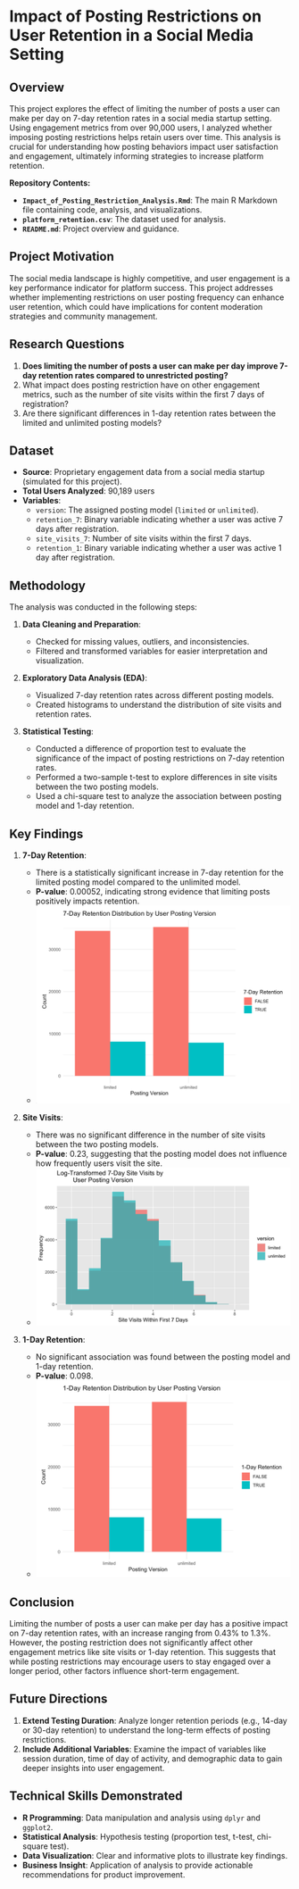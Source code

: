 # Impact of Posting Restrictions on User Retention in a Social Media Setting

## Overview

This project explores the effect of limiting the number of posts a user can make per day on 7-day retention rates in a social media startup setting. Using engagement metrics from over 90,000 users, I analyzed whether imposing posting restrictions helps retain users over time. This analysis is crucial for understanding how posting behaviors impact user satisfaction and engagement, ultimately informing strategies to increase platform retention.

**Repository Contents:**
- **`Impact_of_Posting_Restriction_Analysis.Rmd`**: The main R Markdown file containing code, analysis, and visualizations.
- **`platform_retention.csv`**: The dataset used for analysis.
- **`README.md`**: Project overview and guidance.

## Project Motivation

The social media landscape is highly competitive, and user engagement is a key performance indicator for platform success. This project addresses whether implementing restrictions on user posting frequency can enhance user retention, which could have implications for content moderation strategies and community management.

## Research Questions

1. **Does limiting the number of posts a user can make per day improve 7-day retention rates compared to unrestricted posting?**
2. What impact does posting restriction have on other engagement metrics, such as the number of site visits within the first 7 days of registration?
3. Are there significant differences in 1-day retention rates between the limited and unlimited posting models?

## Dataset

- **Source**: Proprietary engagement data from a social media startup (simulated for this project).
- **Total Users Analyzed**: 90,189 users
- **Variables**:
  - `version`: The assigned posting model (`limited` or `unlimited`).
  - `retention_7`: Binary variable indicating whether a user was active 7 days after registration.
  - `site_visits_7`: Number of site visits within the first 7 days.
  - `retention_1`: Binary variable indicating whether a user was active 1 day after registration.

## Methodology

The analysis was conducted in the following steps:

1. **Data Cleaning and Preparation**:
   - Checked for missing values, outliers, and inconsistencies.
   - Filtered and transformed variables for easier interpretation and visualization.

2. **Exploratory Data Analysis (EDA)**:
   - Visualized 7-day retention rates across different posting models.
   - Created histograms to understand the distribution of site visits and retention rates.

3. **Statistical Testing**:
   - Conducted a difference of proportion test to evaluate the significance of the impact of posting restrictions on 7-day retention rates.
   - Performed a two-sample t-test to explore differences in site visits between the two posting models.
   - Used a chi-square test to analyze the association between posting model and 1-day retention.

## Key Findings

1. **7-Day Retention**:
   - There is a statistically significant increase in 7-day retention for the limited posting model compared to the unlimited model.
   - **P-value**: 0.00052, indicating strong evidence that limiting posts positively impacts retention.
   - ![7_day_Retention](visualizations/7_day_retention_by_user_posting_version.png)

2. **Site Visits**:
   - There was no significant difference in the number of site visits between the two posting models.
   - **P-value**: 0.23, suggesting that the posting model does not influence how frequently users visit the site.
   - ![site_visits](visualizations/7_day_site_visits.png)

3. **1-Day Retention**:
   - No significant association was found between the posting model and 1-day retention.
   - **P-value**: 0.098.
   - ![1_day_Retention](visualizations/1_day_retention.png)


## Conclusion

Limiting the number of posts a user can make per day has a positive impact on 7-day retention rates, with an increase ranging from 0.43% to 1.3%. However, the posting restriction does not significantly affect other engagement metrics like site visits or 1-day retention. This suggests that while posting restrictions may encourage users to stay engaged over a longer period, other factors influence short-term engagement.

## Future Directions

1. **Extend Testing Duration**: Analyze longer retention periods (e.g., 14-day or 30-day retention) to understand the long-term effects of posting restrictions.
2. **Include Additional Variables**: Examine the impact of variables like session duration, time of day of activity, and demographic data to gain deeper insights into user engagement.

## Technical Skills Demonstrated

- **R Programming**: Data manipulation and analysis using `dplyr` and `ggplot2`.
- **Statistical Analysis**: Hypothesis testing (proportion test, t-test, chi-square test).
- **Data Visualization**: Clear and informative plots to illustrate key findings.
- **Business Insight**: Application of analysis to provide actionable recommendations for product improvement.
